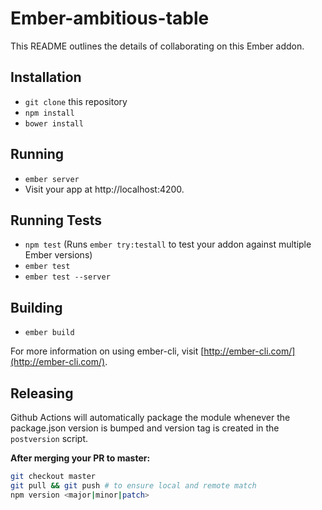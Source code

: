 # Ember-ambitious-table

This README outlines the details of collaborating on this Ember addon.

## Installation

* `git clone` this repository
* `npm install`
* `bower install`

## Running

* `ember server`
* Visit your app at http://localhost:4200.

## Running Tests

* `npm test` (Runs `ember try:testall` to test your addon against multiple Ember versions)
* `ember test`
* `ember test --server`

## Building

* `ember build`

For more information on using ember-cli, visit [http://ember-cli.com/](http://ember-cli.com/).

## Releasing

Github Actions will automatically package the module whenever the package.json version is bumped and version tag is created in the `postversion` script.

**After merging your PR to master:**

```bash
git checkout master
git pull && git push # to ensure local and remote match
npm version <major|minor|patch>
```
